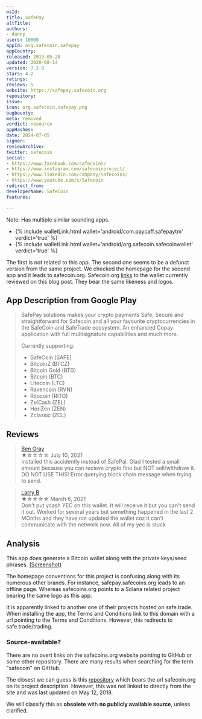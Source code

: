 ```yaml
---
wsId: 
title: SafePay
altTitle: 
authors:
- danny
users: 10000
appId: org.safecoin.safepay
appCountry: 
released: 2019-05-20
updated: 2020-08-14
version: 7.2.8
stars: 4.2
ratings: 
reviews: 5
website: https://safepay.safecoin.org
repository: 
issue: 
icon: org.safecoin.safepay.png
bugbounty: 
meta: removed
verdict: nosource
appHashes: 
date: 2024-07-05
signer: 
reviewArchive: 
twitter: safecoin
social:
- https://www.facebook.com/safecoins/
- https://www.instagram.com/safecoinproject/
- https://www.linkedin.com/company/safecoins/
- https://www.youtube.com/c/Safecoin
redirect_from: 
developerName: SafeCoin
features: 

---
```


Note: Has multiple similar sounding apps.

- {% include walletLink.html wallet='android/com.paycaff.safepaytm' verdict='true' %}
- {% include walletLink.html wallet='android/org.safecoin.safecoinwallet' verdict='true' %}

The first is not related to this app. The second one seems to be a defunct version from the same project. We checked the homepage for the second app and it leads to safecoin.org. Safecoin.org [links](https://www.safecoin.org/blog/welcome-to-safepay-by-safecoin/) to the wallet currently reviewed on this blog post. They bear the same likeness and logos.

## App Description from Google Play 

> SafePay solutions makes your crypto payments Safe, Secure and straightforward for Safecoin and all your favourite cryptocurrencies in the SafeCoin and SafeTrade ecosystem. An enhanced Copay application with full multisignature capabilities and much more. 
>
> Currently supporting:
> - SafeCoin (SAFE)
> - BitcoinZ (BTCZ)
> - Bitcoin Gold (BTG)
> - Bitcoin (BTC)
> - Litecoin (LTC)
> - Ravencoin (RVN)
> - Ritocoin (RITO)
> - ZelCash (ZEL)
> - HoriZen (ZEN)
> - Zclassic (ZCL)

## Reviews 

> [Ben Gray](https://play.google.com/store/apps/details?id=org.safecoin.safepay&gl=us)<br>
  ★☆☆☆☆ July 10, 2021 <br>
       Installed this accidently instead of SafePal. Glad I tested a small amount because you can recieve crypto fine but NOT sell/withdraw it. DO NOT USE THIS! Error querying block chain message when trying to send.

> [Larry B](https://play.google.com/store/apps/details?id=org.safecoin.safepay&gl=us)<br>
  ★☆☆☆☆ March 6, 2021 <br>
       Don't put ycash YEC on this wallet. It will receive it but you can't send it out. Worked for several years but something happened in the last 2 MOnths and they have not updated the wallet coz it can't communicate with the network now. All of my yec is stuck

## Analysis 

This app does generate a Bitcoin wallet along with the private keys/seed phrases. [(Screenshot)](https://twitter.com/BitcoinWalletz/status/1648222521215565824) 

The homepage conventions for this project is confusing along with its numerous other brands. For instance, safepay.safecoins.org leads to an offline page. Whereas safecoins.org points to a Solana related project bearing the same logo as this app. 

It is apparently linked to another one of their projects hosted on safe.trade. When installing the app, the Terms and Conditions link to this domain with a url pointing to the Terms and Conditions. However, this redirects to safe.trade/trading. 

### Source-available? 

There are no overt links on the safecoins.org website pointing to GitHub or some other repository. There are many results when searching for the term "safecoin" on GitHub. 

The closest we can guess is this [repository](https://github.com/Fair-Exchange/safecoin-copay-wallet) which bears the url safecoin.org on its project description. However, this was not linked to directly from the site and was last updated on May 12, 2018.

We will classify this as **obsolete** with **no publicly available source**, unless clarified.

 